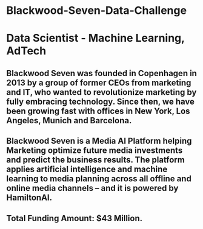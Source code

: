 # Blackwood-Seven-Data-Challenge
# Data Scientist - Machine Learning, AdTech

## Blackwood Seven was founded in Copenhagen in 2013 by a group of former CEOs from marketing and IT, who wanted to revolutionize marketing by fully embracing technology. Since then, we have been growing fast with offices in New York, Los Angeles, Munich and Barcelona.

## Blackwood Seven is a Media AI Platform helping Marketing optimize future media investments and predict the business results. The platform applies artificial intelligence and machine learning to media planning across all offline and online media channels – and it is powered by HamiltonAI.

## Total Funding Amount: $43 Million.

